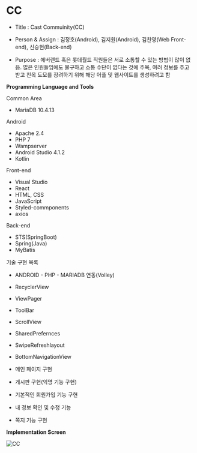 # CC
- Title : Cast Commuinity(CC)

- Person & Assign : 김정호(Android), 김지원(Android), 김찬영(Web Front-end), 신승현(Back-end)

- Purpose : 에버랜드 혹은 롯데월드 직원들은 서로 소통할 수 있는 방법이 많이 없음.
많은 인원들임에도 불구하고 소통 수단이 없다는 것에 주목, 여러 정보를 주고 받고
친목 도모를 장려하기 위해 해당 어플 및 웹사이트를 생성하려고 함

**Programming Language and Tools**

Common Area
- MariaDB 10.4.13

Android
- Apache 2.4
- PHP 7
- Wampserver
- Android Studio 4.1.2
- Kotlin

Front-end
- Visual Studio
- React
- HTML, CSS
- JavaScript
- Styled-commponents
- axios

Back-end
- STS(SpringBoot)
- Spring(Java)
- MyBatis


기술 구현 목록

- ANDROID - PHP - MARIADB 연동(Volley)
- RecyclerView
- ViewPager
- ToolBar
- ScrollView
- SharedPrefernces
- SwipeRefreshlayout
- BottomNavigationView

- 메인 페이지 구현
- 게시판 구현(익명 기능 구현)
- 기본적인 회원가입 기능 구현
- 내 정보 확인 및 수정 기능
- 쪽지 기능 구현


**Implementation Screen**

![CC](https://user-images.githubusercontent.com/85336456/126779614-0e3213e3-b5f1-4d48-b31d-d211dd33ea4a.jpg)


